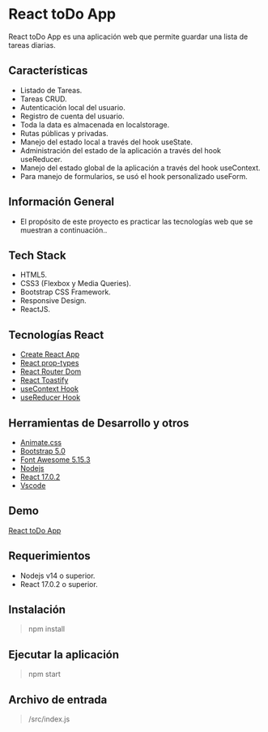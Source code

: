 # React toDo App

React toDo App es una aplicación web que permite guardar una lista de tareas diarias.

## Características

- Listado de Tareas.
- Tareas CRUD.
- Autenticación local del usuario.
- Registro de cuenta del usuario.
- Toda la data es almacenada en localstorage.
- Rutas públicas y privadas.
- Manejo del estado local a través del hook useState.
- Administración del estado de la aplicación a través del hook useReducer.
- Manejo del estado global de la aplicación a través del hook useContext.
- Para manejo de formularios, se usó el hook personalizado useForm.

## Información General

- El propósito de este proyecto es practicar las tecnologías web que se muestran a continuación..

## Tech Stack

- HTML5.
- CSS3 (Flexbox y Media Queries).
- Bootstrap CSS Framework.
- Responsive Design.
- ReactJS.

## Tecnologías React

- [Create React App](https://create-react-app.dev/)
- [React prop-types](https://www.npmjs.com/package/prop-types)
- [React Router Dom](https://v5.reactrouter.com/web/guides/quick-start)
- [React Toastify](https://fkhadra.github.io/react-toastify/introduction)
- [useContext Hook](https://es.reactjs.org/docs/hooks-reference.html#usecontext)
- [useReducer Hook](https://es.reactjs.org/docs/hooks-reference.html#usereducer)

## Herramientas de Desarrollo y otros

- [Animate.css](https://animate.style/)
- [Bootstrap 5.0](https://getbootstrap.com/)
- [Font Awesome 5.15.3](https://fontawesome.com/v5/search)
- [Nodejs](https://nodejs.org/en/)
- [React 17.0.2](https://reactjs.org/)
- [Vscode](https://code.visualstudio.com/)

## Demo

[React toDo App](https://todo-app-njca.netlify.app)

## Requerimientos

- Nodejs v14 o superior.
- React 17.0.2 o superior.

## Instalación

> npm install

## Ejecutar la aplicación

> npm start

## Archivo de entrada

> /src/index.js
